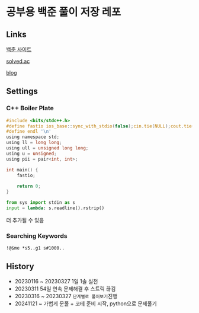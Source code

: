 # 공부용 백준 풀이 저장 레포

## Links

[백준 사이트](https://www.acmicpc.net/user/akame312)

[solved.ac](https://solved.ac/profile/akame312)

[blog](https://usani.tistory.com/)

## Settings

### C++ Boiler Plate
```c
#include <bits/stdc++.h>
#define fastio ios_base::sync_with_stdio(false);cin.tie(NULL);cout.tie(NULL)
#define endl '\n'
using namespace std;
using ll = long long;
using ull = unsigned long long;
using u = unsigned;
using pii = pair<int, int>;

int main() {
    fastio;
    
    return 0;
}
```

```python
from sys import stdin as s
input = lambda: s.readline().rstrip()
```

더 추가될 수 있음

### Searching Keywords

`!@$me *s5..g1 s#1000..`

## History
- 20230116 ~ 20230327 1일 1솔 실천
- 20230311 54일 연속 문제해결 후 스트릭 끊김
- 20230316 ~ 20230327 `단계별로 풀어보기`진행
- 20241121 ~ 가볍게 문풀 + 코테 준비 시작, python으로 문제풀기
